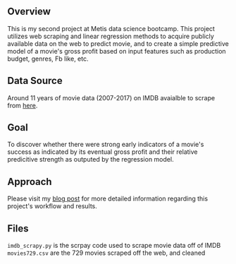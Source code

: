 ## **Overview**

This is my second project at Metis data science bootcamp. This project utilizes web scraping and linear regression methods to acquire publicly available data on the web to predict movie, and to create a simple predictive model of a movie's gross profit based on input features such as production budget, genres, Fb like, etc.

## **Data Source**

Around 11 years of movie data (2007-2017) on IMDB avaialble to scrape from [here](http://www.imdb.com/search/title?sort=boxoffice_gross_us&title_type=feature&year=2007,2017).

## **Goal**

To discover whether there were strong early indicators of a movie's success as indicated by its eventual gross profit and their relative predicitive strength as outputed by the regression model.

## **Approach**

Please visit my [blog post](https://willtseng12.github.io/SecondBlog/) for more detailed information regarding this project's workflow and results.

## **Files**
`imdb_scrapy.py` is the scrpay code used to scrape movie data off of IMDB  
`movies729.csv` are the 729 movies scraped off the web, and cleaned
